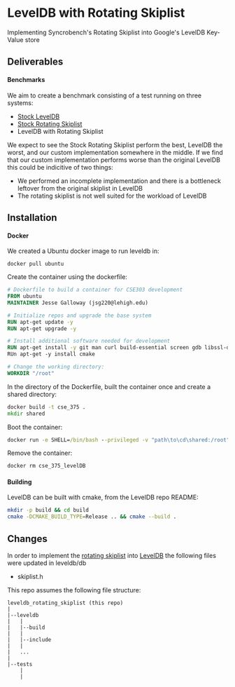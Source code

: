 # LevelDB with Rotating Skiplist
Implementing Syncrobench's Rotating Skiplist into Google's LevelDB Key-Value store

## Deliverables
#### Benchmarks
We aim to create a benchmark consisting of a test running on three systems:
* [Stock LevelDB](https://github.com/google/leveldb)
* [Stock Rotating Skiplist](https://github.com/gramoli/synchrobench/tree/master/c-cpp/src/skiplists/rotating)
* LevelDB with Rotating Skiplist

We expect to see the Stock Rotating Skiplist perform the best, LevelDB the worst, and our custom implementation somewhere in the middle.
If we find that our custom implementation performs worse than the original LevelDB this could be indicitive of two things:
* We performed an incomplete implementation and there is a bottleneck leftover from the original skiplist in LevelDB
* The rotating skiplist is not well suited for the workload of LevelDB

## Installation
#### Docker
We created a Ubuntu docker image to run leveldb in:
```
docker pull ubuntu
```
Create the container using the dockerfile:
```dockerfile
# Dockerfile to build a container for CSE303 development
FROM ubuntu
MAINTAINER Jesse Galloway (jsg220@lehigh.edu)

# Initialize repos and upgrade the base system
RUN apt-get update -y
RUN apt-get upgrade -y

# Install additional software needed for development
RUN apt-get install -y git man curl build-essential screen gdb libssl-dev psmisc
RUn apt-get -y install cmake

# Change the working directory:
WORKDIR "/root"
```
In the directory of the Dockerfile, built the container once and create a shared directory:
```cmd
docker build -t cse_375 .
mkdir shared
```
Boot the container:
```cmd
docker run -e SHELL=/bin/bash --privileged -v "path\to\cd\shared:/root" --name cse_375_levelDB -it cse_375
```
Remove the container:
```cmd
docker rm cse_375_levelDB
```

#### Building
LevelDB can be built with cmake, from the LevelDB repo README:
```bash
mkdir -p build && cd build
cmake -DCMAKE_BUILD_TYPE=Release .. && cmake --build .
```

## Changes
In order to implement the [rotating skiplist](https://github.com/gramoli/synchrobench/tree/master/c-cpp/src/skiplists/rotating) into [LevelDB](https://github.com/google/leveldb) the following files were updated in leveldb/db
* skiplist.h

This repo assumes the following file structure:
```
leveldb_rotating_skiplist (this repo)
|
|--leveldb
|   |
|   |--build
|   |
|   |--include
|   |
|   ...
|
|--tests
    |
    |
```
